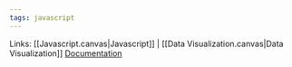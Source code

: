 ```yaml
---
tags: javascript
---
```

Links: [[Javascript.canvas|Javascript]] | [[Data Visualization.canvas|Data Visualization]]
[Documentation](https://www.highcharts.com/docs/index?gad_source=1&gclid=Cj0KCQiA4-y8BhC3ARIsAHmjC_GZg_rurekRl90wvrQq_Nk1tnAt_0-gHf-rQQ2TNHGdMUkYtRoLAJUaAh_4EALw_wcB)


